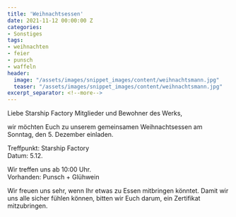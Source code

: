 ```yaml
---
title: 'Weihnachtsessen'
date: 2021-11-12 00:00:00 Z
categories:
- Sonstiges
tags:
- weihnachten
- feier
- punsch
- waffeln
header:
  image: "/assets/images/snippet_images/content/weihnachtsmann.jpg"
  teaser: "/assets/images/snippet_images/content/weihnachtsmann.jpg"
excerpt_separator: <!--more-->
--- 
```


Liebe Starship Factory Mitglieder und Bewohner des Werks,

wir möchten Euch zu unserem gemeinsamen Weihnachtsessen am Sonntag, den 5. Dezember einladen.  
<!--more-->

Treffpunkt: Starship Factory\
Datum: 5.12.

Wir treffen uns ab 10:00 Uhr.\
Vorhanden: Punsch + Glühwein

Wir freuen uns sehr, wenn Ihr etwas zu Essen mitbringen könntet.
Damit wir uns alle sicher fühlen können, bitten wir Euch darum, ein Zertifikat mitzubringen.
